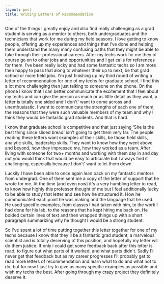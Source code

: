 ```yaml
---
layout: post
title: Writing Letters of Recommendation
---
```


One of the things I greatly enjoy and also find really challenging as a grad student is serving as a mentor to others, both undergraduates and the technicians that work for me during my field seasons. I love getting to know people, offering up my experiences and things that I've done and helping them understand the many many confusing paths that they might be able to take through their professional careers. After my techs work for me they of course go on to other jobs and opportunities and I get calls for references for them. I've been really lucky and had some fantastic techs so I am more then happy to pass that along to whatever their up to next, be that grad school or more field jobs. I'm just finishing up my third round of writing a letter of recommendation for one of my techs for graduate school. I find this a lot more challenging then just talking to someone on the phone. On the phone I know that I can better communicate the excitement that I feel about my techs and can give the person as much or as little detail as they want, a letter is totally one sided and I don't' want to come across and unenthusiastic. I want to communicate the strengths of each one of them, the reasons that they were such valuable members of my team and why I think they would be fantastic grad students. And that is hard. 



I know that graduate school is competitive and that just saying 'She is the best thing since sliced bread' isn't going to get them very far. The people reading these letters want examples of their skills, be those field skills, analytic skills, leadership skills. They want to know how they went above and beyond, how they impressed me, how they worked as a team. After living with someone for two+ months and working with them day in and day out you would think that would be easy to articulate but I always find it challenging, especially because I don't' want to let them down.



Luckily I have been able to once again lean back on my fantastic mentors from undergrad. One of them sent me a copy of the letter of support that he wrote for me. At the time (and even now) it's a very humbling letter to read, to know how highly this professor thought of me but I feel additionally lucky to be able to study that letter and see how he structured it. How he communicated each point he was making and the language that he used. He used specific examples, from classes I had taken with him, to the work I had done for his lab, to the reasons that he kept hiring me back on. He bolded certain lines of text and then wrapped things up with a short paragraph summarizing why he thought I would be a strong student. 




So I've spent a lot of time putting together this letter together for one of my techs because I know that they'll be a fantastic grad student, a marvelous scientist and is totally deserving of this position, and hopefully my letter will do them justice. If only i could get some feedback back after this letter is read, to figure out what parts of it worked, and what parts didn't. Sadly I'll never get that feedback but as my career progresses I'll probably get to read more letters of recommendation and learn what to do and what not to do, but for now I just try to give as many specific examples as possible and wish my techs the best. After going through my crazy project they definitely deserve it. 
